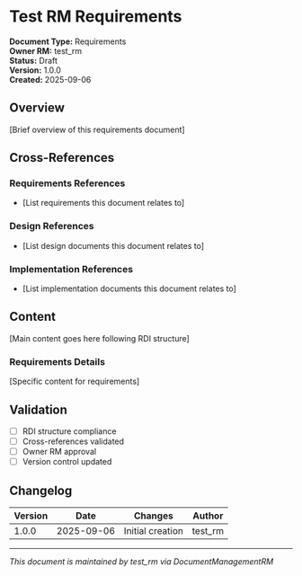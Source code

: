 # Test RM Requirements

**Document Type:** Requirements  
**Owner RM:** test_rm  
**Status:** Draft  
**Version:** 1.0.0  
**Created:** 2025-09-06  

## Overview

[Brief overview of this requirements document]

## Cross-References

### Requirements References
- [List requirements this document relates to]

### Design References  
- [List design documents this document relates to]

### Implementation References
- [List implementation documents this document relates to]

## Content

[Main content goes here following RDI structure]

### Requirements Details

[Specific content for requirements]

## Validation

- [ ] RDI structure compliance
- [ ] Cross-references validated
- [ ] Owner RM approval
- [ ] Version control updated

## Changelog

| Version | Date | Changes | Author |
|---------|------|---------|--------|
| 1.0.0 | 2025-09-06 | Initial creation | test_rm |

---
*This document is maintained by test_rm via DocumentManagementRM*
